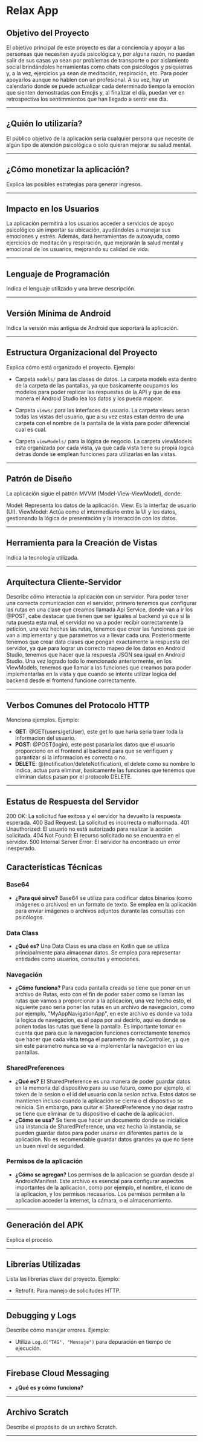 # Relax App

## **Objetivo del Proyecto**

El objetivo principal de este proyecto es dar a conciencia y apoyar a las personsas que necesiten ayuda psicológica y, por alguna razón, no puedan salir de sus casas ya sean por problemas de transporte o por aislamiento social brindándoles herramientas como chats con psicólogos y psiquiatras y, a la vez, ejercicios ya sean de meditación, respiración, etc. Para poder apoyarlos aunque no hablen con un profesional. A su vez, hay un calendario donde se puede actualizar cada determinado tiempo la emoción que sienten demostradas con Emojis y, al finalizar el día, puedan ver en retrospectiva los sentimmientos que han llegado a sentir ese día.

---

## **¿Quién lo utilizaría?**

El público objetivo de la aplicación sería cualquier persona que necesite de algún tipo de atención psicológica o solo quieran mejorar su salud mental.

---

## **¿Cómo monetizar la aplicación?**
Explica las posibles estrategias para generar ingresos. 


---

## **Impacto en los Usuarios**
La aplicación permitirá a los usuarios acceder a servicios de apoyo psicológico sin importar su ubicación, ayudándoles a manejar sus emociones y estrés. Además, dará herramientas de autoayuda, como ejercicios de meditación y respiración, que mejorarán la salud mental y emocional de los usuarios, mejorando su calidad de vida.

---

## **Lenguaje de Programación**
Indica el lenguaje utilizado y una breve descripción. 

---

## **Versión Mínima de Android**
Indica la versión más antigua de Android que soportará la aplicación. 


---

## **Estructura Organizacional del Proyecto**
Explica cómo está organizado el proyecto. Ejemplo:  
- Carpeta `models/` para las clases de datos.
La carpeta models esta dentro de la carpeta de las pantallas, ya que basicamente ocupamos los modelos para poder replicar las respuestas de la API y que de esa manera el Android Studio lea los datos y los pueda mapear.
  
- Carpeta `views/` para las interfaces de usuario.
La carpeta views seran todas las vistas del usuario, que a su vez estas estan dentro de una carpeta con el nombre de la pantalla de la vista para poder diferencial cual es cual.
  
- Carpeta `viewModels/` para la lógica de negocio.
La carpeta viewModels esta organizada por cada vista, ya que cada vista tiene su propia logica detras donde se emplean funciones para utilizarlas en las vistas.
---

## **Patrón de Diseño**
La aplicación sigue el patrón MVVM (Model-View-ViewModel), donde:

Model: Representa los datos de la aplicación.
View: Es la interfaz de usuario (UI).
ViewModel: Actúa como el intermediario entre la UI y los datos, gestionando la lógica de presentación y la interacción con los datos.

---

## **Herramienta para la Creación de Vistas**
Indica la tecnología utilizada.   

---

## **Arquitectura Cliente-Servidor**

Describe cómo interactúa la aplicación con un servidor. 
Para poder tener una correcta comunicacion con el servidor, primero tenemos que configurar las rutas en una clase que creamos llamada Api Service, donde van a ir los @POST, cabe destacar que tienen que ser iguales al backend ya que si la ruta puesta esta mal, el servidor no va a poder recibir correctamente la peticion, una vez hechas las rutas, tenemos que crear las funciones que se van a implementar y que parametros va a llevar cada una. Posteriormente tenemos que crear data clases que pongan exactamente la respuesta del servidor, ya que para lograr un correcto mapeo de los datos en Android Studio, tenemos que hacer que la respuesta JSON sea igual en Android Studio. Una vez logrado todo lo mencionado anteriormente, en los ViewModels, tenemos que llamar a las funciones que creamos para poder implementarlas en la vista y que cuando se intente utilizar logica del backend desde el frontend funcione correctamente.

---

## **Verbos Comunes del Protocolo HTTP**
Menciona ejemplos. Ejemplo:  
- **GET**: @GET(users/getUser), este get lo que haria seria traer toda la informacion del usuario.
- **POST**: @POST(login), este post pasaria los datos que el usuario proporciono en el frontend al backend para que se verifiquen y garantizar si la informacion es correcta o no.
- **DELETE**: @(notification/deleteNotification), el delete como su nombre lo indica, actua para eliminar, basicamente las funciones que tenemos que eliminan datos pasan por el protocolo DELETE.

---

## **Estatus de Respuesta del Servidor**
200 OK: La solicitud fue exitosa y el servidor ha devuelto la respuesta esperada.
400 Bad Request: La solicitud es incorrecta o malformada.
401 Unauthorized: El usuario no está autorizado para realizar la acción solicitada.
404 Not Found: El recurso solicitado no se encuentra en el servidor.
500 Internal Server Error: El servidor ha encontrado un error inesperado.

## **Características Técnicas**

### Base64
- **¿Para qué sirve?**
Base64 se utiliza para codificar datos binarios (como imágenes o archivos) en un formato de texto. Se emplea en la aplicación para enviar imágenes o archivos adjuntos durante las consultas con psicólogos.
    

### Data Class  
- **¿Qué es?**
Una Data Class es una clase en Kotlin que se utiliza principalmente para almacenar datos. Se emplea para representar entidades como usuarios, consultas y emociones.
  

### Navegación
- **¿Cómo funciona?**
Para cada pantalla creada se tiene que poner en un archivo de Rutas, esto con el fin de poder saber como se llaman las rutas que vamos a proporcionar a la aplicacion, una vez hecho esto, el siguiente paso seria poner las rutas en un archivo de navegacion, como por ejemplo, "MyAppNavigationApp", en este archivo es donde va toda la logica de navegacion, es el papa por asi decirlo, aqui es donde se ponen todas las rutas que tiene la pantalla. Es importante tomar en cuenta que para que la navegacion funciones correctamente tenemos que hacer que cada vista tenga el parametro de navController, ya que sin este parametro nunca se va a implementar la navegacion en las pantallas.
  
### SharedPreferences
- **¿Qué es?**
El SharedPreference es una manera de poder guardar datos en la memoria del dispositivo para su uso futuro, como por ejemplo, el token de la sesion o el id del usuario con la sesion activa. Estos datos se mantienen incluso cuando la aplicación se cierra o el dispositivo se reinicia. Sin embargo, para quitar el SharedPreference y no dejar rastro se tiene que eliminar de tu dispositivo el cache de la aplicacion.
- **¿Cómo se usa?**
Se tiene que hacer un documento donde se inicialice una instancia de SharedPreference, una vez hecha la instancia, se pueden guardar datos para poder usarse en diferentes partes de la aplicacion. No es recomendable guardar datos grandes ya que no tiene un buen nivel de seguridad.


### Permisos de la aplicación 
- **¿Cómo se agregan?**
Los permisos de la aplicacion se guardan desde al AndroidManifest. Este archivo es esencial para configurar aspectos importantes de la aplicacion, como por ejemplo, el nombre, el icono de la aplicacion, y los permisos necesarios. Los permisos permiten a la aplicacion acceder la internet, la cámara, o el almacenamiento.

---

## **Generación del APK**
Explica el proceso. 

---

## **Librerías Utilizadas**
Lista las librerías clave del proyecto. Ejemplo:  
- Retrofit: Para manejo de solicitudes HTTP.  
  

---

## **Debugging y Logs**
Describe cómo manejar errores. Ejemplo:  
- Utiliza `Log.d("TAG", "Mensaje")` para depuración en tiempo de ejecución.  


---

## **Firebase Cloud Messaging**
- **¿Qué es y cómo funciona?**  


---

## **Archivo Scratch**
Describe el propósito de un archivo Scratch.   

---

